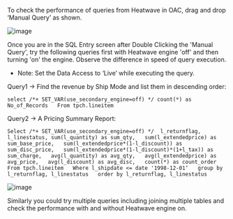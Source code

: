 To check the performance of queries from Heatwave in OAC, drag and drop ‘Manual Query’ as shown.

![image](https://user-images.githubusercontent.com/90479726/133307946-0e409df4-cc16-48a3-84f9-5001e8e59686.png)

Once you are in the SQL Entry screen after Double Clicking the 'Manual Query', try the following queries first with Heatwave engine 'off' and then turning 'on' the engine. Observe the difference in speed of query execution.
- Note: Set the Data Access to ‘Live’ while executing the query.

Query1 -> Find the revenue by Ship Mode and list them in descending order:

`select /*+ SET_VAR(use_secondary_engine=off) */
count(*) as No_of_Records  
From tpch.lineitem`


Query2 -> A Pricing Summary Report:

`Select /*+ SET_VAR(use_secondary_engine=off) */ 
l_returnflag, l_linestatus, sum(l_quantity) as sum_qty,  
sum(l_extendedprice) as sum_base_price,  
sum(l_extendedprice*(1-l_discount)) as sum_disc_price,  
sum(l_extendedprice*(1-l_discount)*(1+l_tax)) as sum_charge,  
avg(l_quantity) as avg_qty,  
avg(l_extendedprice) as avg_price,  
avg(l_discount) as avg_disc,  
count(*) as count_order  
From tpch.lineitem  
Where l_shipdate <= date '1998-12-01‘  
group by l_returnflag, l_linestatus  
order by l_returnflag, l_linestatus`

![image](https://user-images.githubusercontent.com/90479726/133321604-404cfc50-50c8-41bb-9f04-d69b375bd194.png)


Similarly you could try multiple queries including joining multiple tables and check the performance with and without Heatwave engine on.
